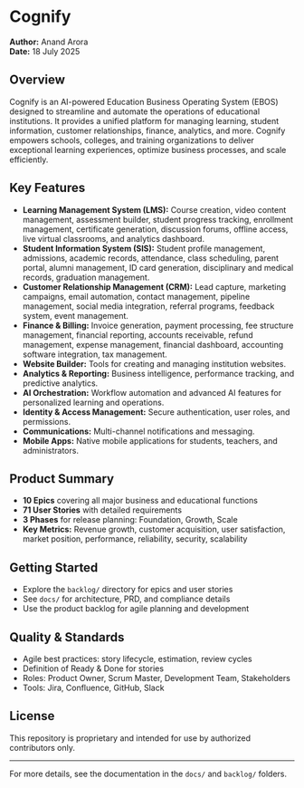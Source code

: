 # Cognify

**Author:** Anand Arora  
**Date:** 18 July 2025

## Overview
Cognify is an AI-powered Education Business Operating System (EBOS) designed to streamline and automate the operations of educational institutions. It provides a unified platform for managing learning, student information, customer relationships, finance, analytics, and more. Cognify empowers schools, colleges, and training organizations to deliver exceptional learning experiences, optimize business processes, and scale efficiently.

## Key Features

- **Learning Management System (LMS):** Course creation, video content management, assessment builder, student progress tracking, enrollment management, certificate generation, discussion forums, offline access, live virtual classrooms, and analytics dashboard.
- **Student Information System (SIS):** Student profile management, admissions, academic records, attendance, class scheduling, parent portal, alumni management, ID card generation, disciplinary and medical records, graduation management.
- **Customer Relationship Management (CRM):** Lead capture, marketing campaigns, email automation, contact management, pipeline management, social media integration, referral programs, feedback system, event management.
- **Finance & Billing:** Invoice generation, payment processing, fee structure management, financial reporting, accounts receivable, refund management, expense management, financial dashboard, accounting software integration, tax management.
- **Website Builder:** Tools for creating and managing institution websites.
- **Analytics & Reporting:** Business intelligence, performance tracking, and predictive analytics.
- **AI Orchestration:** Workflow automation and advanced AI features for personalized learning and operations.
- **Identity & Access Management:** Secure authentication, user roles, and permissions.
- **Communications:** Multi-channel notifications and messaging.
- **Mobile Apps:** Native mobile applications for students, teachers, and administrators.

## Product Summary
- **10 Epics** covering all major business and educational functions
- **71 User Stories** with detailed requirements
- **3 Phases** for release planning: Foundation, Growth, Scale
- **Key Metrics:** Revenue growth, customer acquisition, user satisfaction, market position, performance, reliability, security, scalability

## Getting Started
- Explore the `backlog/` directory for epics and user stories
- See `docs/` for architecture, PRD, and compliance details
- Use the product backlog for agile planning and development

## Quality & Standards
- Agile best practices: story lifecycle, estimation, review cycles
- Definition of Ready & Done for stories
- Roles: Product Owner, Scrum Master, Development Team, Stakeholders
- Tools: Jira, Confluence, GitHub, Slack

## License
This repository is proprietary and intended for use by authorized contributors only.

---
For more details, see the documentation in the `docs/` and `backlog/` folders.
